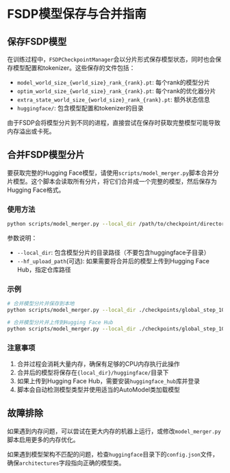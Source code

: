 # FSDP模型保存与合并指南

## 保存FSDP模型

在训练过程中，`FSDPCheckpointManager`会以分片形式保存模型状态，同时也会保存模型配置和tokenizer。这些保存的文件包括：

- `model_world_size_{world_size}_rank_{rank}.pt`: 每个rank的模型分片
- `optim_world_size_{world_size}_rank_{rank}.pt`: 每个rank的优化器分片
- `extra_state_world_size_{world_size}_rank_{rank}.pt`: 额外状态信息
- `huggingface/`: 包含模型配置和tokenizer的目录

由于FSDP会将模型分片到不同的进程，直接尝试在保存时获取完整模型可能导致内存溢出或卡死。

## 合并FSDP模型分片

要获取完整的Hugging Face模型，请使用`scripts/model_merger.py`脚本合并分片模型。这个脚本会读取所有分片，将它们合并成一个完整的模型，然后保存为Hugging Face格式。

### 使用方法

```bash
python scripts/model_merger.py --local_dir /path/to/checkpoint/directory
```

参数说明：
- `--local_dir`: 包含模型分片的目录路径（不要包含huggingface子目录）
- `--hf_upload_path`(可选): 如果需要将合并后的模型上传到Hugging Face Hub，指定仓库路径

### 示例

```bash
# 合并模型分片并保存到本地
python scripts/model_merger.py --local_dir ./checkpoints/global_step_1000

# 合并模型分片并上传到Hugging Face Hub
python scripts/model_merger.py --local_dir ./checkpoints/global_step_1000 --hf_upload_path username/model-name
```

### 注意事项

1. 合并过程会消耗大量内存，确保有足够的CPU内存执行此操作
2. 合并后的模型将保存在`{local_dir}/huggingface/`目录下
3. 如果上传到Hugging Face Hub，需要安装`huggingface_hub`库并登录
4. 脚本会自动检测模型类型并使用适当的AutoModel类加载模型

## 故障排除

如果遇到内存问题，可以尝试在更大内存的机器上运行，或修改`model_merger.py`脚本启用更多的内存优化。

如果遇到模型架构不匹配的问题，检查`huggingface`目录下的`config.json`文件，确保`architectures`字段指向正确的模型类。 